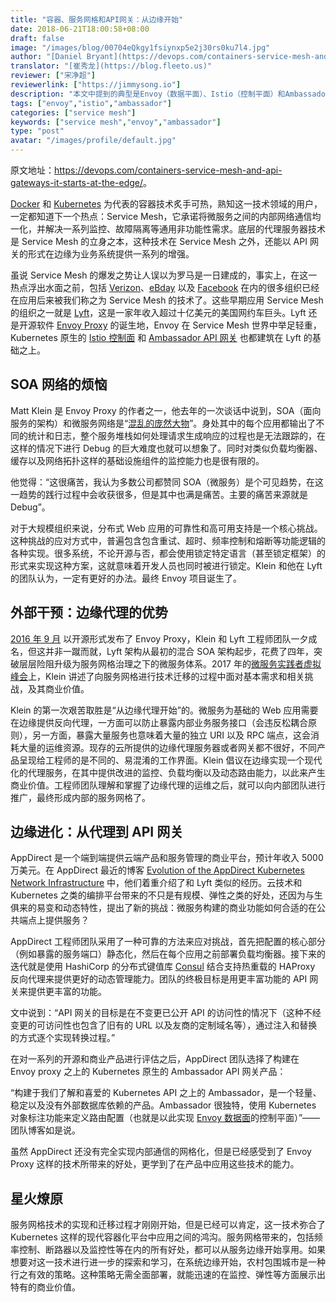 ```yaml
---
title: "容器、服务网格和API网关：从边缘开始"
date: 2018-06-21T18:00:58+08:00
draft: false
image: "/images/blog/00704eQkgy1fsiynxp5e2j30rs0ku7l4.jpg"
author: "[Daniel Bryant](https://devops.com/containers-service-mesh-and-api-gateways-it-starts-at-the-edge/)"
translator: "[崔秀龙](https://blog.fleeto.us)"
reviewer: ["宋净超"]
reviewerlink: ["https://jimmysong.io"]
description: "本文中提到的典型是Envoy（数据平面）、Istio（控制平面）和Ambassador（API Gateway），Matt Klein指出人们在践行微服务的道路踩到的坑大多是与debugging有关，我们应该从服务网格的边缘开始实现反向代理、负载均衡和动态路由。实现或迁移基于容器技术的云原生平台如Kubernetes才刚刚开始，Service Mesh填补了该平台中的许多空白。"
tags: ["envoy","istio","ambassador"]
categories: ["service mesh"]
keywords: ["service mesh","envoy","ambassador"]
type: "post"
avatar: "/images/profile/default.jpg"
---
```


原文地址：<https://devops.com/containers-service-mesh-and-api-gateways-it-starts-at-the-edge/>。

[Docker](https://www.docker.com/) 和 [Kubernetes](https://kubernetes.io/) 为代表的容器技术炙手可热，熟知这一技术领域的用户，一定都知道下一个热点：Service Mesh，它承诺将微服务之间的内部网络通信均一化，并解决一系列监控、故障隔离等通用非功能性需求。底层的代理服务器技术是 Service Mesh 的立身之本，这种技术在 Service Mesh 之外，还能以 API 网关的形式在边缘为业务系统提供一系列的增强。

虽说 Service Mesh 的爆发之势让人误以为罗马是一日建成的，事实上，在这一热点浮出水面之前，包括 [Verizon](https://getnelson.github.io/nelson/)、[eBday](https://fabiolb.net/) 以及 [Facebook](https://code.facebook.com/posts/1906146702752923/open-sourcing-katran-a-scalable-network-load-balancer/) 在内的很多组织已经在应用后来被我们称之为 Service Mesh 的技术了。这些早期应用 Service Mesh 的组织之一就是 [Lyft](https://www.microservices.com/talks/lyfts-envoy-monolith-service-mesh-matt-klein/)，这是一家年收入超过十亿美元的美国网约车巨头。Lyft 还是开源软件 [Envoy Proxy](https://www.envoyproxy.io/) 的诞生地，Envoy 在 Service Mesh 世界中举足轻重，Kubernetes 原生的 [Istio 控制面](https://istio.io/docs/concepts/what-is-istio/overview/) 和 [Ambassador API 网关](https://www.getambassador.io/) 也都建筑在 Lyft 的基础之上。

## SOA 网络的烦恼

Matt Klein 是 Envoy Proxy 的作者之一，他去年的一次谈话中说到，SOA（面向服务的架构）和微服务网络是“[混乱的庞然大物](https://www.microservices.com/talks/lyfts-envoy-monolith-service-mesh-matt-klein/)”。身处其中的每个应用都输出了不同的统计和日志，整个服务堆栈如何处理请求生成响应的过程也是无法跟踪的，在这样的情况下进行 Debug 的巨大难度也就可以想象了。同时对类似负载均衡器、缓存以及网络拓扑这样的基础设施组件的监控能力也是很有限的。

他觉得：“这很痛苦，我认为多数公司都赞同 SOA（微服务）是个可见趋势，在这一趋势的践行过程中会收获很多，但是其中也满是痛苦。主要的痛苦来源就是 Debug”。

对于大规模组织来说，分布式 Web 应用的可靠性和高可用支持是一个核心挑战。这种挑战的应对方式中，普遍包含包含重试、超时、频率控制和熔断等功能逻辑的各种实现。很多系统，不论开源与否，都会使用锁定特定语言（甚至锁定框架）的形式来实现这种方案，这就意味着开发人员也同时被进行锁定。Klein 和他在 Lyft 的团队认为，一定有更好的办法。最终 Envoy 项目诞生了。

## 外部干预：边缘代理的优势

[2016 年 9 月](https://eng.lyft.com/announcing-envoy-c-l7-proxy-and-communication-bus-92520b6c8191) 以开源形式发布了 Envoy Proxy，Klein 和 Lyft 工程师团队一夕成名，但这并非一蹴而就，Lyft 架构从最初的混合 SOA 架构起步，花费了四年，突破层层险阻升级为服务网格治理之下的微服务体系。2017 年的[微服务实践者虚拟峰会](https://www.microservices.com/talks/mechanics-deploying-envoy-lyft-matt-klein/)上，Klein 讲述了向服务网格进行技术迁移的过程中面对基本需求和相关挑战，及其商业价值。

Klein 的第一次艰苦取胜是“从边缘代理开始”的。微服务为基础的 Web 应用需要在边缘提供反向代理，一方面可以防止暴露内部业务服务接口（会违反松耦合原则），另一方面，暴露大量服务也意味着大量的独立 URI 以及 RPC 端点，这会消耗大量的运维资源。现存的云所提供的边缘代理服务器或者网关都不很好，不同产品呈现给工程师的是不同的、易混淆的工作界面。Klein 倡议在边缘实现一个现代化的代理服务，在其中提供改进的监控、负载均衡以及动态路由能力，以此来产生商业价值。工程师团队理解和掌握了边缘代理的运维之后，就可以向内部团队进行推广，最终形成内部的服务网格了。

## 边缘进化：从代理到 API 网关

AppDirect 是一个端到端提供云端产品和服务管理的商业平台，预计年收入 5000 万美元。在 AppDirect 最近的博客 [Evolution of the AppDirect Kubernetes Network Infrastructure](https://www.appdirect.com/blog/evolution-of-the-appdirect-kubernetes-network-infrastructure) 中，他们着重介绍了和 Lyft 类似的经历。云技术和 Kubernetes 之类的编排平台带来的不只是有规模、弹性之类的好处，还因为与生俱来的易变和动态特性，提出了新的挑战：微服务构建的商业功能如何合适的在公共端点上提供服务？

AppDirect 工程师团队采用了一种可靠的方法来应对挑战，首先把配置的核心部分（例如暴露的服务端口）静态化，然后在每个应用之前部署负载均衡器。接下来的迭代就是使用 HashiCorp 的分布式键值库 [Consul](https://www.consul.io/) 结合支持热重载的 HAProxy 反向代理来提供更好的动态管理能力。团队的终极目标是用更丰富功能的 API 网关来提供更丰富的功能。

文中说到：“API 网关的目标是在不变更已公开 API 的访问性的情况下（这种不经变更的可访问性也包含了旧有的 URL 以及友商的定制域名等），通过注入和替换的方式逐个实现转换过程。”

在对一系列的开源和商业产品进行评估之后，AppDirect 团队选择了构建在 Envoy proxy 之上的 Kubernetes 原生的 Ambassador API 网关产品：

“构建于我们了解和喜爱的 Kubernetes API 之上的 Ambassador，是一个轻量、稳定以及没有外部数据库依赖的产品。Ambassador 很独特，使用 Kubernetes 对象标注功能来定义路由配置（也就是以此实现 [Envoy 数据面](https://blog.envoyproxy.io/the-universal-data-plane-api-d15cec7a)的控制平面）”——团队博客如是说。

虽然 AppDirect 还没有完全实现内部通信的网格化，但是已经感受到了 Envoy Proxy 这样的技术所带来的好处，更学到了在产品中应用这些技术的能力。

## 星火燎原

服务网格技术的实现和迁移过程才刚刚开始，但是已经可以肯定，这一技术弥合了 Kubernetes 这样的现代容器化平台中应用之间的鸿沟。服务网格带来的，包括频率控制、断路器以及监控性等在内的所有好处，都可以从服务边缘开始享用。如果想要对这一技术进行进一步的探索和学习，在系统边缘开始，农村包围城市是一种行之有效的策略。这种策略无需全面部署，就能迅速的在监控、弹性等方面展示出特有的商业价值。
